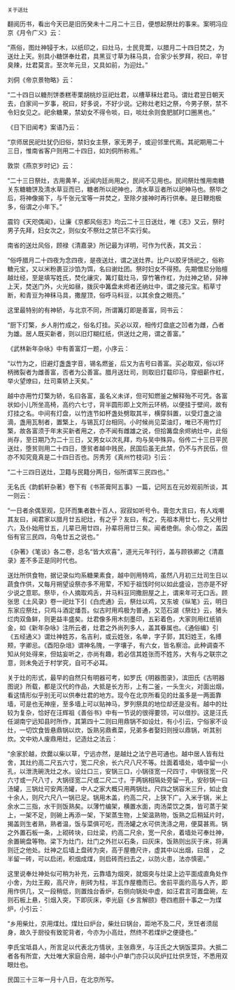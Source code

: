     关于送灶 

   翻阅历书，看出今天已是旧历癸未十二月二十三日，便想起祭灶的事来。案明冯应京《月令广义》云：

   “燕俗，图灶神锓于木，以纸印之，曰灶马，士民竞鬻，以腊月二十四日焚之，为送灶上天。别具小糖饼奉灶君，具黑豆寸草为秣马具，合家少长罗拜，祝曰，辛甘臭辣，灶君莫言。至次年元旦，又具如前，为迎灶。”

   刘侗《帝京景物略》云：

   “二十四日以糖剂饼黍糕枣栗胡桃炒豆祀灶君，以槽草秣灶君马。谓灶君翌日朝天去，白家间一岁事，祝曰，好多说，不好少说。记称灶老妇之祭，今男子祭，禁不令妇女见之。祀余糖果，禁幼女不得令啖，曰，啖灶余则食肥腻时口圈黑也。”

   《日下旧闻考》案语乃云：

   “京师居民祀灶犹仍旧俗，禁妇女主祭，家无男子，或迎邻里代焉。其祀期用二十三日，惟南省客户则用二十四日，如刘侗所称焉。”

   敦崇《燕京岁时记》云：

   “二十三日祭灶，古用黄羊，近闻内廷尚用之，民间不见用也。民间祭灶惟用南糖关东糖糖饼及清水草豆而已，糖者所以祀神也，清水草豆者所以祀神马也。祭毕之后，将神像揭下，与千张元宝等一并焚之，至除夕接神时再行供奉。是日鞭炮极多，俗谓之小年下。”

   震钧《天咫偶闻》，让廉《京都风俗志》均云二十三日送灶，唯《志》又云，祭时男子先拜，妇女次之，则似女不祭灶之禁已不实行矣。

   南省的送灶风俗，顾禄《清嘉录》所记最为详明，可作为代表，其文云：

   “俗呼腊月二十四夜为念四夜，是夜送灶，谓之送灶界。比户以胶牙饧祀之，俗称糖元宝，又以米粉裹豆沙馅为饵，名曰谢灶团。祭时妇女不得预。先期僧尼分贻檀越灶经，至是填写姓氏，焚化禳灾，篝灯载灶马，穿竹箸作杠，为灶神之轿，舁神上天，焚送门外，火光如昼，拨灰中篝盘未烬者还纳灶中，谓之接元宝。稻草寸断，和青豆为神秣马具，撒屋顶，俗呼马料豆，以其余食之眼亮。”

   这里最特别的有神轿，与北京不同，所谓篝灯即是善富，同书云：

   “厨下灯檠，乡人削竹成之，俗名灯挂。买必以双，相传灯盘底之凹者为雌，凸者为雄。居人既买新者，则以旧灯糊红纸，供送灶之用，谓之善富。”

   《武林新年杂咏》中有善富灯一题，小序云：

   “以竹为之，旧避灯盏盏字音，锡名燃釜，后又为吉号曰善富。买必取双，俗以环柄微裂者为雌善富，否者为公善富。腊月送灶司，则取旧灯载印马，穿细薪作杠，举火望燎曰，灶司乘轿上天矣。”

   越中亦用竹灯檠为轿，名曰各富，虽名义未详，但可知燃釜之解释殆不可凭。各富状如小儿所坐高椅，高约六七寸，背半圆形即上文所云环柄，以便挂于壁间，故有灯挂之名。中间有灯盘，以竹连节如杯盏处劈取其半，横穿斜置，以受灯盏之油滴，盏用瓦制者，置檠上，与锡瓦灯台相同。小时候尚见菜油灯，唯已不用竹灯檠，故各富须于年末买新者用之，亦不闻有雌雄之说，但拾篝盘余烬纳灶中，此俗尚存，至日期乃为二十三日，又男女以次礼拜，均与吴中殊异。俗传二十三日平民送灶，堕贫则用二十四日，堕贫者越中贱民，民国后虽无此禁，仍不与齐民伍，但亦不知究竟真是二十四日否也。厉秀芳《真州竹枝词》引云：

   “二十三四日送灶，卫籍与民籍分两日，俗所谓军三民四也。”

   无名氏《韵鹤轩杂著》卷下有《书茶膏阿五事》一篇，记阿五在元妙观前所谈，其一则云：

   “一日者余偶至观，见环而集者数十百人，寂寂如听号令。膏忽大言曰，有人戏嘲其友曰，闻君家以腊月廿五祀灶，有之乎？友曰，有之，先祖本用廿七，先父用廿六，及仆始用廿五，儿辈已用廿四，孙辈将用廿三矣。闻者绝倒。余心惊之，盖因俗有官三民四，乌龟廿五之说也。”

   《杂著》《笔谈》各二卷，总名“皆大欢喜”，道光元年刊行，盖与顾铁卿之《清嘉录》差不多正是同时代也。

   送灶所供食物，据记录似均系糖果素食，越中则用特鸡，虽然八月初三灶司生日以蔬食作供，又每月朔望设祭亦多不用荤，不知于祖饯时何以如此盛设，岂亦是不好少说之意耶。祭毕，仆人摘取鸡舌，并马料豆同撒厨屋之上，谓来年可无口舌。顾张思《土风录》卷一祀灶下引《白虎通》云，祭灶以鸡，又东坡《纵笔》云，明日东家应祭灶，只鸡斗酒定燔吾。似古时用鸡极为普通，又范石湖《祭灶》云，猪头烂肉双鱼鲜，则更益丰盛矣。灶君像多用木刻墨印，五彩着色，大家则用红纸销金，如《新年杂咏》注所云者，灶君之外尚列多人，盖其眷属也。《通俗编》引《五经通义》谓灶神姓苏，名吉利，或云姓张，名单，字子郭，其妇姓王，名搏颊，字卿忌。《酉阳杂俎》谓神名隗，一字壤子，有六女，皆名察洽。此种调查不知从何处得来，但姑妄听之，亦尚有趣，若必信其姓张而不姓苏，大有与之联宗之意，则未免近于村学究，自可不必耳。

   关于灶的形式，最早的自然只有明器可考，如罗氏《明器图录》，滨田氏《古明器图说》所载，都是汉代的作品，大抵是长方形，上有二釜，一头生火，对面出烟，看这情形似乎别无可以供奉灶君的地方。现今在北京所看见的灶虽多是一两面靠墙，可是也无神座，至多墙上可以贴神马，罗列祭具的地位却还是没有。越中的灶较为复杂，恰好在汪辉祖《善俗书》中有一节说的很得要领，可以借抄。这是汪氏任湖南宁远知县时所作，其第四十二则曰用鼎锅不如设灶，有小引云，宁俗家不设灶，一切饮食皆悬鼎锅以炊，饭熟另鼎煮菜，兄弟多者娶妇则授以鼎锅，听其别炊。文中劝人废鼎用灶，记造灶之法云：

   “余家於越，炊爨以柴以草，宁远亦然，是越灶之法宁邑可通也。越中居人皆有灶舍，其灶约高二尺五六寸，宽二尺余，长六尺八尺不等。灶面着墙处，墙中留一小孔，以泄洗碗洗灶之水。设灶口三，安锅三口，小锅径宽一尺四寸，中锅径宽一尺六寸或一尺八寸，大锅径宽二尺或二尺二寸。于两锅相隔处旁留一孔，安砂锅一曰汤罐，三锅灶可安两汤罐，中人之家大概只用两锅灶。尺四之锅容米三升，如止食十余人，则尺六尺八一锅已足。锅用木盖，约高二尺，上狭下广。入米于锅，米上余水二三指，水干则饭熟矣。以薄竹编架，横置水面，肉汤菜饮之类，皆可蒸于架上，一架不足，则碗上再添一架，下架蒸生物，上架温熟物，饭熟之后稍延片时，揭盖则生者熟，熟者温，饭与菜俱可吃，而汤罐之水可供洗涤之用，便莫甚焉。锅之外置石板一条，上砌砖块，曰灶梁，约高二尺余，宽一尺余，着墙处可奉灶神，余置碗盘等物。梁下为灶门，灶门之外拦以石条，曰灰床，饭熟则出灰于床，将满则迁之他处。灶神之后墙上盘砖为突，高于屋檐尺许，虚其中以出烟，曰烟 ， 之半留一砖，可以启闭，积烟成煤，则启砖而扫去之，以防火患，法亦慎密。”

   这里说奉灶神处似可稍为补充，云靠墙为烟突，就烟突与灶梁上边平面成直角处作小舍，为灶王殿，高尺许，削砖为柱，半瓦作屋檐而已。舍前平面约高与人齐，即用作供几，又一段稍低，则置烛台香炉，右侧向锅处中虚，如汪君言可置盘碗，左则石板上悬，引烟入突，下即灰床，李光庭《乡言解颐》卷四庖厨十事之一为煤炉，小引云：

   “乡用柴灶，京用煤灶。煤灶曰炉台，柴灶曰锅台，距地不及二尺，烹饪者须屈身，故久于厨役有致驼背者，今亦为小高灶，然终不若煤炉之便捷也。”

   李氏宝坻县人，所言足以代表北方情状，主张鼎烹，与汪氏之大锅饭菜异。大抵二者各有所宜，大灶唯大家庭合用，越中小户单门亦只以风炉扛灶供烹饪，不悉用双眼灶也。

   民国三十三年一月十八日，在北京所写。

